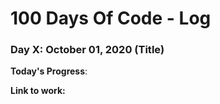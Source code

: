 # 100 Days Of Code - Log

### Day X: October 01, 2020 (Title)

**Today's Progress**:

**Link to work:**


